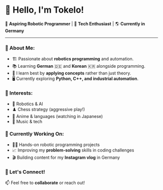 # 👋 Hello, I'm Tokelo!

🚀 **Aspiring Robotic Programmer** | 🔧 **Tech Enthusiast** | 🌎 **Currently in Germany**  

---

### 🔹 About Me:
- 🏗️ Passionate about **robotics programming** and automation.
- 📚 Learning **German** 🇩🇪 and **Korean** 🇰🇷 alongside programming.
- 🎯 I learn best by **applying concepts** rather than just theory.
- 🖥️ Currently exploring **Python, C++, and industrial automation**.

### 🔹 Interests:
- 🤖 Robotics & AI  
- ♟️ Chess strategy (aggressive play!)  
- 🎥 Anime & languages (watching in Japanese)  
- 🎵 Music & tech  

### 🔹 Currently Working On:
- 👨‍💻 Hands-on robotic programming projects  
- 📈 Improving my **problem-solving** skills in coding challenges  
- 🎬 Building content for my **Instagram vlog** in Germany  

### 🔹 Let's Connect!  
📫 Feel free to **collaborate** or reach out!  

<!---
TokeloR-I/TokeloR-I is a ✨ special ✨ repository because its `README.md` (this file) appears on your GitHub profile.
You can click the Preview link to take a look at your changes.
--->
